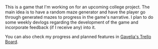 This is a game that I'm working on for an upcoming college project. The main idea is to have a random maze generator and have the player go through generated mazes to progress in the game's narrative. I plan to do some weekly devlogs regarding the development of the game and incorporate feedback (if I receive any) into it.

You can also check my progress and planned features in [Gavelia's Trello Board](https://trello.com/b/ksxdVBMS/gavelia).
